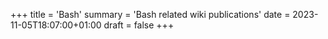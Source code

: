 +++
title = 'Bash'
summary = 'Bash related wiki publications'
date = 2023-11-05T18:07:00+01:00
draft = false
+++
